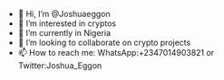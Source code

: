 - 👋 Hi, I’m @Joshuaeggon
- 👀 I’m interested in cryptos
- 🌱 I’m currently in Nigeria
- 💞️ I’m looking to collaborate on crypto projects
- 📫 How to reach me: WhatsApp:+2347014903821 or Twitter:Joshua_Eggon

<!---
Joshuaeggon/Joshuaeggon is a ✨ special ✨ repository because its `README.md` (this file) appears on your GitHub profile.
You can click the Preview link to take a look at your changes.
--->
